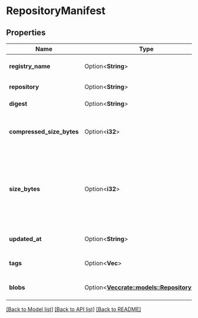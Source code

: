 # RepositoryManifest

## Properties

Name | Type | Description | Notes
------------ | ------------- | ------------- | -------------
**registry_name** | Option<**String**> | The name of the container registry. | [optional]
**repository** | Option<**String**> | The name of the repository. | [optional]
**digest** | Option<**String**> | The manifest digest | [optional]
**compressed_size_bytes** | Option<**i32**> | The compressed size of the manifest in bytes. | [optional]
**size_bytes** | Option<**i32**> | The uncompressed size of the manifest in bytes (this size is calculated asynchronously so it may not be immediately available). | [optional]
**updated_at** | Option<**String**> | The time the manifest was last updated. | [optional]
**tags** | Option<**Vec<String>**> | All tags associated with this manifest | [optional]
**blobs** | Option<[**Vec<crate::models::RepositoryBlob>**](repository_blob.md)> | All blobs associated with this manifest | [optional]

[[Back to Model list]](../README.md#documentation-for-models) [[Back to API list]](../README.md#documentation-for-api-endpoints) [[Back to README]](../README.md)


